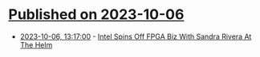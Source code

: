 # [Published on 2023-10-06](index.md)

* [2023-10-06, 13:17:00](https://soylentnews.org/article.pl?sid=23/10/05/0529252&from=rss) - [Intel Spins Off FPGA Biz With Sandra Rivera At The Helm](https://soylentnews.org/article.pl?sid=23/10/05/0529252&from=rss)

